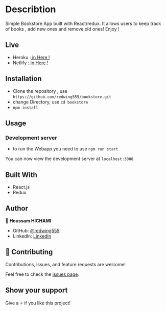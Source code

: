 # Describtion

Simple Bookstore App built with React/redux. It allows users to keep track of books , add new ones and remove old ones! Enjoy ! 

## Live 
- Heroku :[ in Here ! ]()
- Netlify :[ in Here ! ]()



## Installation

- Clone the repository , use  `https://github.com/redwing555/bookstore.git` 
- change Directory, use `cd bookstore`
- `npm install`

## Usage

### Development server
- to run the Webapp you need to use `npm run start`

You can now view the development server at `localhost:3000`.


## Built With

- React.js
- Redux


## Author

👤 **Houssam HICHAMI**


- GitHub: [@redwing555](https://github.com/redwing555)
- LinkedIn: [LinkedIn](https://www.linkedin.com/in/houssam-hichami-a0aab7175/)

## 🤝 Contributing

Contributions, issues, and feature requests are welcome!

Feel free to check the [issues page](https://github.com/redwing555/math-magic/issues).

## Show your support

Give a ⭐️ if you like this project!
